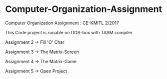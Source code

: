 # Computer-Organization-Assignment
Computer Organization Assignment : CE-KMITL 2/2017

This Code project is runable on DOS-box with TASM compiler

Assignment 2 -> Fill 'O' Char

Assignment 3 -> The Matrix-Screen

Assignment 4 -> The Matrix-Game

Assignment 5 -> Open Project
